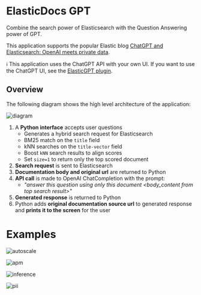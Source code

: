 # ElasticDocs GPT

Combine the search power of Elasticsearch with the Question Answering power of GPT.

This application supports the popular Elastic blog [ChatGPT and Elasticsearch: OpenAI meets private data](https://www.elastic.co/blog/chatgpt-elasticsearch-openai-meets-private-data).

ℹ️ This application uses the ChatGPT API with your own UI. If you want to use the ChatGPT UI, see the [ElasticGPT plugin](../chatgpt-plugin/README.md).

## Overview

The following diagram shows the high level architecture of the application:

![diagram](https://raw.githubusercontent.com/jeffvestal/ElasticDocs_GPT/main/images/ElasticChat%20GPT%20Diagram%20-%20No%20line%20text.jpeg)

1. A **Python interface** accepts user questions
   - Generates a hybrid search request for Elasticsearch
   - BM25 match on the `title` field
   - kNN searches on the `title-vector` field
   - Boost `kNN` search results to align scores
   - Set `size=1` to return only the top scored document
2. **Search request** is sent to Elasticsearch
3. **Documentation body and original url** are returned to Python
4. **API call** is made to OpenAI ChatCompletion with the prompt:
   - _"answer this question <question> using only this document <body_content from top search result>"_
5. **Generated response** is returned to Python
6. Python adds **original documentation source url** to generated response and **prints it to the screen** for the user

# Examples
  ![autoscale](https://raw.githubusercontent.com/jeffvestal/ElasticDocs_GPT/main/images/elasticDocs%20GPT%20-%20elastic%20cloud%20autoscaling.png)

  ![apm](https://raw.githubusercontent.com/jeffvestal/ElasticDocs_GPT/main/images/elasticDocs%20GPT%20-%20elastic%20jvm%20apm.png)

  ![inference](https://github.com/jeffvestal/ElasticDocs_GPT/blob/main/images/elasticDocs%20GPT%20-%20inference%20processor.png)

  ![pii](https://raw.githubusercontent.com/jeffvestal/ElasticDocs_GPT/main/images/elasticDocs%20GPT%20-%20redact%20pii.png)